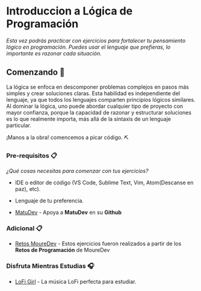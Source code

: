 # Introduccion a Lógica de Programación

_Esta vez podrás practicar con ejercicios para fortalecer tu pensamiento lógico en programación. Puedes usar el lenguaje que prefieras, lo importante es razonar cada situación._

## Comenzando 🚀

La lógica se enfoca en descomponer problemas complejos en pasos más simples y crear soluciones claras. Esta habilidad es independiente del lenguaje, ya que todos los lenguajes comparten principios lógicos similares. Al dominar la lógica, uno puede abordar cualquier tipo de proyecto con mayor confianza, porque la capacidad de razonar y estructurar soluciones es lo que realmente importa, más allá de la sintaxis de un lenguaje particular.

¡Manos a la obra! comencemos a picar código. ⛏️

### Pre-requisitos 📋

_¿Qué cosas necesitas para comenzar con tus ejercicios?_

- IDE o editor de código (VS Code, Sublime Text, Vim, Atom(Descanse en paz), etc).
- Lenguaje de tu preferencia.

- [MatuDev](https://github.com/soymatudev) - Apoya a **MatuDev** en su **Github**

### Adicional 📋

- [Retos MoureDev](https://retosdeprogramacion.com/ejercicios/) - Estos ejercicios fueron realizados a partir de los **Retos de Programación** de MoureDev

### Disfruta Mientras Estudias 🎧

- [LoFi Girl](https://www.youtube.com/@LofiGirl) - La música LoFi perfecta para estudiar.